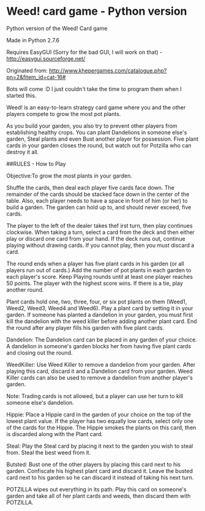 # Weed! card game - Python version
Python version of the Weed! Card game

Made in Python 2.7.6

Requires EasyGUI (Sorry for the bad GUI, I will work on that) - http://easygui.sourceforge.net/

Originated from: http://www.khepergames.com/catalogue.php?pn=2&fitem_id=cat-16#

Bots will come :D I just couldn't take the time to program them when I started this.

Weed! is an easy-to-learn strategy card game where you and the other players compete to grow the most pot plants.

As you build your garden, you also try to prevent other players from establishing healthy crops. You can plant Dandelions in someone else's garden, Steal plants and even Bust another player for possession. Five plant cards in your garden closes the round, but watch out for Potzilla who can destroy it all.

##RULES - How to Play

Objective:To grow the most plants in your garden.

Shuffle the cards, then deal each player five cards face down. The remainder of the cards should be stacked face down in the center of the table. Also, each player needs to have a space in front of him (or her) to build a garden. The garden can hold up to, and should never exceed, five cards.

The player to the left of the dealer takes thef irst turn, then play continues clockwise. When taking a turn, select a card from the deck and then either play or discard one card from your hand. If the deck runs out, continue playing without drawing cards. If you cannot play, then you must discard a card.

The round ends when a player has five plant cards in his garden (or all players run out of cards.) Add the number of pot plants in each garden to each player's score. Keep Playing rounds until at least one player reaches 50 points. The player with the highest score wins. If there is a tie, play another round. 

Plant cards hold one, two, three, four, or six pot plants on them (Weed1, Weed2, Weed3, Weed4 and Weed6). Play a plant card by setting it in your garden. If someone has planted a dandelion in your garden, you must first kill the dandelion with the weed killer before adding another plant card. End the round after any player fills his garden with five plant cards.

Dandelion: The Dandelion card can be placed in any garden of your choice. A dandelion in someone's garden blocks her from having five plant cards and closing out the round.

WeedKiller: Use Weed Killer to remove a dandelion from your garden. After playing this card, discard it and a Dandelion card from your garden. Weed Killer cards can also be used to remove a dandelion from another player's garden.

Note: Trading cards is not allowed, but a player can use her turn to kill someone else's dandelion.

Hippie: Place a Hippie card in the garden of your choice on the top of the lowest plant value. If the player has two equally low cards, select only one of the cards for the Hippie. The Hippie smokes the plants on this card, then is discarded along with the Plant card.

Steal: Play the Steal card by placing it next to the garden you wish to steal from. Steal the best weed from it.

Butsted: Bust one of the other players by placing this card next to his garden. Confiscate his highest plant card and discard it. Leave the busted card next to his garden so he can discard it instead of taking his next turn.

POTZILLA wipes out everything in its path. Play this card on someone's garden and take all of her plant cards and weeds, then discard them with POTZILLA.
